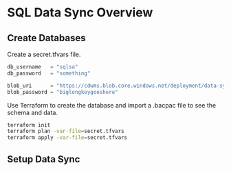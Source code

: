 # SQL Data Sync Overview

## Create Databases

Create a secret.tfvars file.

```terraform
db_username   = "sqlsa"
db_password   = "something"

blob_uri      = "https://cdwms.blob.core.windows.net/deployment/data-sync-demo-source.bacpac"
blob_password = "biglongkeygoeshere"
```

Use Terraform to create the database and import a .bacpac file to see the schema and data.

```bash
terraform init
terraform plan -var-file=secret.tfvars
terraform apply -var-file=secret.tfvars
```

## Setup Data Sync

